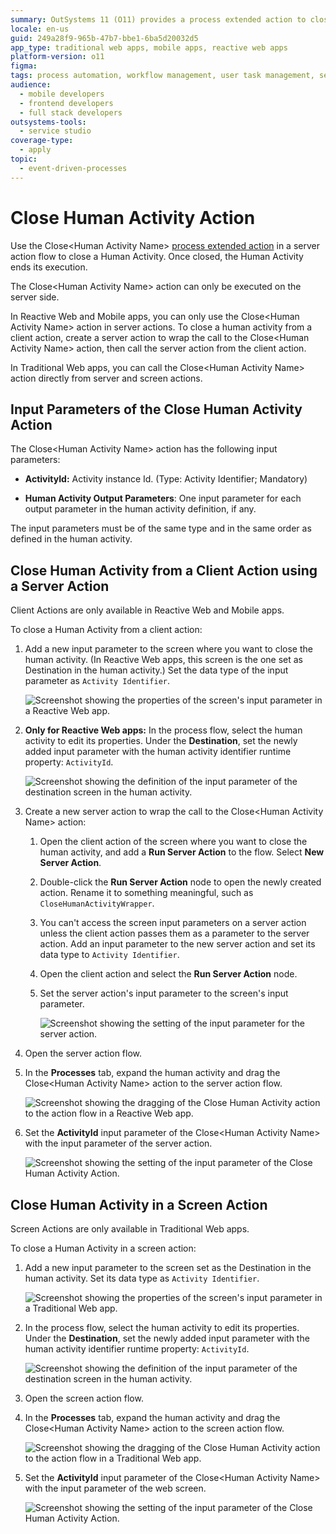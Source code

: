 ```yaml
---
summary: OutSystems 11 (O11) provides a process extended action to close Human Activities in action flows.
locale: en-us
guid: 249a28f9-965b-47b7-bbe1-6ba5d20032d5
app_type: traditional web apps, mobile apps, reactive web apps
platform-version: o11
figma:
tags: process automation, workflow management, user task management, server-side logic, client-side interaction
audience:
  - mobile developers
  - frontend developers
  - full stack developers
outsystems-tools:
  - service studio
coverage-type:
  - apply
topic:
  - event-driven-processes
---
```


# Close Human Activity Action

Use the Close&lt;Human Activity Name&gt; [process extended action](intro.md) in a server action flow to close a Human Activity. Once closed, the Human Activity ends its execution.

The Close&lt;Human Activity Name&gt; action can only be executed on the server side.  

In Reactive Web and Mobile apps, you can only use the Close&lt;Human Activity Name&gt; action in server actions. To close a human activity from a client action, create a server action to wrap the call to the Close&lt;Human Activity Name&gt; action, then call the server action from the client action.  

In Traditional Web apps, you can call the Close&lt;Human Activity Name&gt; action directly from server and screen actions.


## Input Parameters of the Close Human Activity Action

The Close&lt;Human Activity Name&gt; action has the following input parameters:

* **ActivityId:** Activity instance Id. (Type: Activity Identifier; Mandatory)

* **Human Activity Output Parameters**: One input parameter for each output parameter in the human activity definition, if any.

<div class="warning" markdown="1">

The input parameters must be of the same type and in the same order as defined in the human activity.

</div>

## Close Human Activity from a Client Action using a Server Action

<div class="info" markdown="1">

Client Actions are only available in Reactive Web and Mobile apps.

</div>

To close a Human Activity from a client action:

1. Add a new input parameter to the screen where you want to close the human activity. (In Reactive Web apps, this screen is the one set as Destination in the human activity.) Set the data type of the input parameter as ```Activity Identifier```.

    ![Screenshot showing the properties of the screen's input parameter in a Reactive Web app.](images/reactive-screen-input-parameter-ss.png "Properties of the screen's input parameter")

1. **Only for Reactive Web apps:** In the process flow, select the human activity to edit its properties. Under the **Destination**, set the newly added input parameter with the human activity identifier runtime property: ```ActivityId```.

    ![Screenshot showing the definition of the input parameter of the destination screen in the human activity.](images/human-activity-set-parameter-ss.png "Define input parameter of the destination screen in the human activity")

1. Create a new server action to wrap the call to the Close&lt;Human Activity Name&gt; action:

    1. Open the client action of the screen where you want to close the human activity, and add a **Run Server Action** to the flow. Select **New Server Action**.

    1. Double-click the **Run Server Action** node to open the newly created action. Rename it to something meaningful, such as ```CloseHumanActivityWrapper```.

    1. You can't access the screen input parameters on a server action unless the client action passes them as a parameter to the server action. Add an input parameter to the new server action and set its data type to ```Activity Identifier```.

    1. Open the client action and select the **Run Server Action** node.

    1. Set the server action's input parameter to the screen's input parameter.

        ![Screenshot showing the setting of the input parameter for the server action.](images/action-set-parameter-ss.png "Set the input parameter for the server action")

1. Open the server action flow.

1. In the **Processes** tab, expand the human activity and drag the Close&lt;Human Activity Name&gt; action to the server action flow.

    ![Screenshot showing the dragging of the Close Human Activity action to the action flow in a Reactive Web app.](images/reactive-drag-close-human-activity-action-ss.png "Drag the Close Human Activity action to the action flow")

1. Set the **ActivityId** input parameter of the Close&lt;Human Activity Name&gt; with the input parameter of the server action.

    ![Screenshot showing the setting of the input parameter of the Close Human Activity Action.](images/close-human-activity-set-parameter-ss.png "Set input parameter of the Close Human Activity Action")


## Close Human Activity in a Screen Action

<div class="info" markdown="1">

Screen Actions are only available in Traditional Web apps.

</div>

To close a Human Activity in a screen action:

1. Add a new input parameter to the screen set as the Destination in the human activity. Set its data type as ```Activity Identifier```.

    ![Screenshot showing the properties of the screen's input parameter in a Traditional Web app.](images/traditional-screen-input-parameter-ss.png "Properties of the screen's input parameter")

1. In the process flow, select the human activity to edit its properties. Under the **Destination**, set the newly added input parameter with the human activity identifier runtime property: ```ActivityId```.

    ![Screenshot showing the definition of the input parameter of the destination screen in the human activity.](images/human-activity-set-parameter-ss.png "Define input parameter of the destination screen in the human activity")

1. Open the screen action flow. 

1. In the **Processes** tab, expand the human activity and drag the Close&lt;Human Activity Name&gt; action to the screen action flow.

    ![Screenshot showing the dragging of the Close Human Activity action to the action flow in a Traditional Web app.](images/traditional-drag-close-human-activity-action-ss.png "Drag the Close Human Activity action to the action flow")

1. Set the **ActivityId** input parameter of the Close&lt;Human Activity Name&gt; with the input parameter of the web screen.

    ![Screenshot showing the setting of the input parameter of the Close Human Activity Action.](images/close-human-activity-set-parameter-ss.png "Set input parameter of the Close Human Activity Action")
